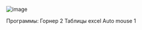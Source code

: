 ![image](https://user-images.githubusercontent.com/84030509/192939839-22c50a1d-4095-4e91-9529-96cca2a091f4.png)



Программы:
Горнер
2 Таблицы excel
Auto mouse 1


